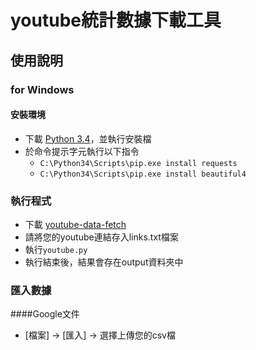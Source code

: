 # youtube統計數據下載工具

## 使用說明
### for Windows
#### 安裝環境
* 下載 [Python 3.4](https://www.python.org/downloads/release/python-343/)，並執行安裝檔
* 於命令提示字元執行以下指令
	* `C:\Python34\Scripts\pip.exe install requests`
	* `C:\Python34\Scripts\pip.exe install beautiful4`

### 執行程式
* 下載 [youtube-data-fetch](https://github.com/nispc/youtube-data-fetch)
* 請將您的youtube連結存入links.txt檔案
* 執行`youtube.py`
* 執行結束後，結果會存在output資料夾中

### 匯入數據
####Google文件
* [檔案] -> [匯入] -> 選擇上傳您的csv檔